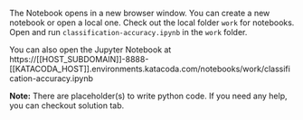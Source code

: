 The Notebook opens in a new browser window. You can create a new notebook or open a local one. Check out the local folder `work` for notebooks. Open and run `classification-accuracy.ipynb` in the `work` folder.

You can also open the Jupyter Notebook at https://[[HOST_SUBDOMAIN]]-8888-[[KATACODA_HOST]].environments.katacoda.com/notebooks/work/classification-accuracy.ipynb

**Note:**
There are placeholder(s) to write python code. If you need any help, you can checkout solution tab.